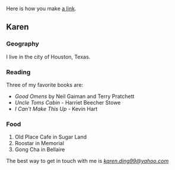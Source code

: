 
Here is how you make [a link](https://www.wikipedia.org/).

## Karen
### Geography
I live in the city of Houston, Texas.

### Reading
Three of my favorite books are:
- *Good Omens* by Neil Gaiman and Terry Pratchett
- *Uncle Toms Cabin* - Harriet Beecher Stowe
- *I Can't Make This Up* - Kevin Hart

### Food
1. Old Place Cafe in Sugar Land
2. Roostar in Memorial
3. Gong Cha in Bellaire

The best way to get in touch with me is *karen.ding99@yahoo.com*
